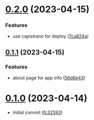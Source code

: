 # [0.2.0](https://github.com/alexcode-cc/Rails601/compare/0.1.1...0.2.0) (2023-04-15)


### Features

* use capistrano for deploy ([7ca824a](https://github.com/alexcode-cc/Rails601/commit/7ca824a22fc5755e947dff6d96e5a058e9bf7cbd))



## [0.1.1](https://github.com/alexcode-cc/Rails601/compare/0.1.0...0.1.1) (2023-04-15)


### Features

* about page for app info ([56d6e43](https://github.com/alexcode-cc/Rails601/commit/56d6e43a5aaa75a7f650d421c9df4345ea4c268b))



# [0.1.0](https://github.com/alexcode-cc/Rails601/tree/0.1.0) (2023-04-14)

* Initial commit ([fc32593](https://github.com/alexcode-cc/Rails601/commit/fc32593))



